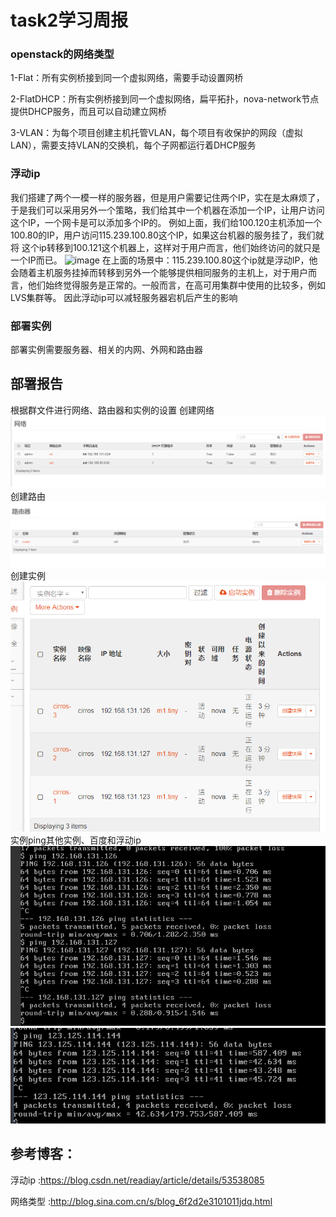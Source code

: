 # task2学习周报
### openstack的网络类型
1-Flat：所有实例桥接到同一个虚拟网络，需要手动设置网桥

2-FlatDHCP：所有实例桥接到同一个虚拟网络，扁平拓扑，nova-network节点提供DHCP服务，而且可以自动建立网桥

3-VLAN：为每个项目创建主机托管VLAN，每个项目有收保护的网段（虚拟LAN），需要支持VLAN的交换机，每个子网都运行着DHCP服务

### 浮动ip
我们搭建了两个一模一样的服务器，但是用户需要记住两个IP，实在是太麻烦了，于是我们可以采用另外一个策略，我们给其中一个机器在添加一个IP，让用户访问这个IP，一个网卡是可以添加多个IP的。
 例如上面，我们给100.120主机添加一个100.80的IP，用户访问115.239.100.80这个IP，如果这台机器的服务挂了，我们就将
这个ip转移到100.121这个机器上，这样对于用户而言，他们始终访问的就只是一个IP而已。
![image](https://img-blog.csdn.net/20161209204737535)
在上面的场景中：115.239.100.80这个ip就是浮动IP，他会随着主机服务挂掉而转移到另外一个能够提供相同服务的主机上，对于用户而言，他们始终觉得服务是正常的。一般而言，在高可用集群中使用的比较多，例如LVS集群等。
因此浮动ip可以减轻服务器宕机后产生的影响
### 部署实例
部署实例需要服务器、相关的内网、外网和路由器
## 部署报告
根据群文件进行网络、路由器和实例的设置
创建网络
![image](https://github.com/lanhualin/Cloud-Computing-/blob/master/task2/%E5%88%9B%E5%BB%BA%E7%BD%91%E7%BB%9C.png?raw=true)
创建路由
![image](https://github.com/lanhualin/Cloud-Computing-/blob/master/task2/%E8%B7%AF%E7%94%B1.png?raw=true)
创建实例
![image](https://github.com/lanhualin/Cloud-Computing-/blob/master/task2/%E5%AE%9E%E4%BE%8B%E6%88%AA%E5%9B%BE.png?raw=true)
实例ping其他实例、百度和浮动ip
![image](https://github.com/lanhualin/Cloud-Computing-/blob/master/task2/ping%E5%85%B6%E4%BB%96%E5%AE%9E%E4%BE%8B%E6%88%AA%E5%9B%BE.png?raw=true)
![image](https://github.com/lanhualin/Cloud-Computing-/blob/master/task2/ping%E7%99%BE%E5%BA%A6.png?raw=true)

## 参考博客：
浮动ip :https://blog.csdn.net/readiay/article/details/53538085

网络类型 :http://blog.sina.com.cn/s/blog_6f2d2e3101011jdq.html
